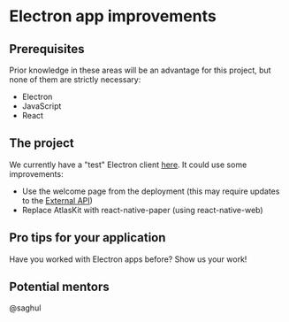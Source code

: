 # Electron app improvements

## Prerequisites
Prior knowledge in these areas will be an advantage for this project, but none of them
are strictly necessary:

* Electron
* JavaScript
* React

## The project
We currently have a "test" Electron client [here](https://github.com/jitsi/jitsi-meet-electron). It could use some improvements:

* Use the welcome page from the deployment (this may require updates to the [External API](https://github.com/jitsi/jitsi-meet/blob/master/modules/API/external/external_api.js))
* Replace AtlasKit with react-native-paper (using react-native-web)

## Pro tips for your application
Have you worked with Electron apps before? Show us your work!

## Potential mentors
@saghul

